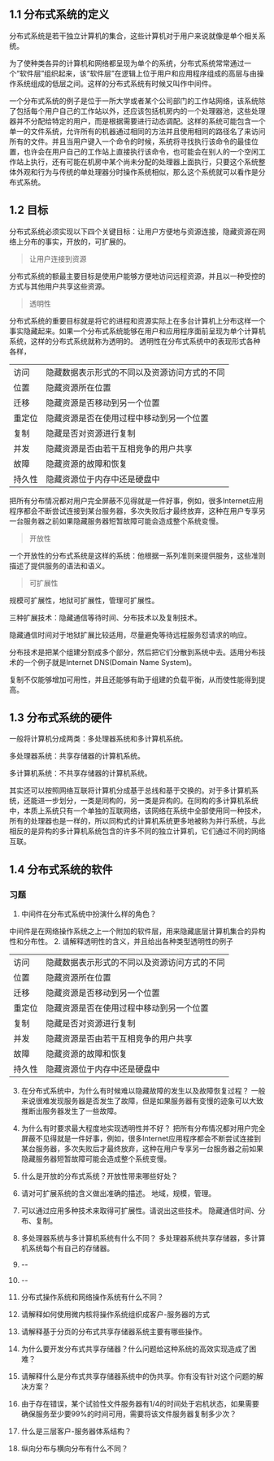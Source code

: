 ## 1.1 分布式系统的定义

分布式系统是若干独立计算机的集合，这些计算机对于用户来说就像是单个相关系统。

为了使种类各异的计算机和网络都呈现为单个的系统，分布式系统常常通过一个“软件层”组织起来，该“软件层”在逻辑上位于用户和应用程序组成的高层与由操作系统组成的低层之间。这样的分布式系统有时候又叫作中间件。

一个分布式系统的例子是位于一所大学或者某个公司部门的工作站网络，该系统除了包括每个用户自己的工作站以外，还应该包括机房内的一个处理器池，这些处理器并不分配给特定的用户，而是根据需要进行动态调配。这样的系统可能包含一个单一的文件系统，允许所有的机器通过相同的方法并且使用相同的路径名了来访问所有的文件。并且当用户键入一个命令的时候，系统将寻找执行该命令的最佳位置，也许会在用户自己的工作站上直接执行该命令，也可能会在别人的一个空闲工作站上执行，还有可能在机房中某个尚未分配的处理器上面执行，只要这个系统整体外观和行为与传统的单处理器分时操作系统相似，那么这个系统就可以看作是分布式系统。

## 1.2 目标

分布式系统必须实现以下四个关键目标：让用户方便地与资源连接，隐藏资源在网络上分布的事实，开放的，可扩展的。
> 让用户连接到资源

分布式系统的额最主要目标是使用户能够方便地访问远程资源，并且以一种受控的方式与其他用户共享这些资源。

> 透明性

分布式系统的重要目标就是将它的进程和资源实际上在多台计算机上分布这样一个事实隐藏起来。如果一个分布式系统能够在用户和应用程序面前呈现为单个计算机系统，这样的分布式系统就称为透明的。
透明性在分布式系统中的表现形式各种各样，

|||
|-|-|
|访问|隐藏数据表示形式的不同以及资源访问方式的不同|
|位置|隐藏资源所在位置|
|迁移|隐藏资源是否移动到另一个位置|
|重定位|隐藏资源是否在使用过程中移动到另一个位置|
|复制|隐藏是否对资源进行复制|
|并发|隐藏资源是否由若干互相竞争的用户共享|
|故障|隐藏资源的故障和恢复|
|持久性|隐藏资源位于内存中还是硬盘中|

把所有分布情况都对用户完全屏蔽不见得就是一件好事，例如，很多Internet应用程序都会不断尝试连接到某台服务器，多次失败后才最终放弃，这种在用户专享另一台服务器之前如果隐藏服务器短暂故障可能会造成整个系统变慢。

> 开放性

一个开放性的分布式系统是这样的系统：他根据一系列准则来提供服务，这些准则描述了提供服务的语法和语义。

> 可扩展性

规模可扩展性，地狱可扩展性，管理可扩展性。

三种扩展技术：隐藏通信等待时间、分布技术以及复制技术。

隐藏通信时间对于地狱扩展比较适用，尽量避免等待远程服务怼请求的响应。

分布技术是把某个组建分割成多个部分，然后把它们分散到系统中去。适用分布技术的一个例子就是Internet DNS(Domain Name System)。

复制不仅能够增加可用性，并且还能够有助于组建的负载平衡，从而使性能得到提高。




## 1.3 分布式系统的硬件
一般将计算机分成两类：多处理器系统和多计算机系统。

多处理器系统：共享存储器的计算机系统。

多计算机系统：不共享存储器的计算机系统。

其实还可以按照网络互联将计算机分成基于总线和基于交换的。对于多计算机系统，还能进一步划分，一类是同构的，另一类是异构的。在同构的多计算机系统中，本质上系统只有一个单独的互联网络，该网络在系统中全部使用同一种技术，所有的处理器也是一样的，所以同构式的计算机系统更多地被称为并行系统，与此相反的是异构的多计算机系统包含的许多不同的独立计算机，它们通过不同的网络互联。


## 1.4 分布式系统的软件






### 习题
1. 中间件在分布式系统中扮演什么样的角色？

中间件是在网络操作系统之上一个附加的软件层，用来隐藏底层计算机集合的异构性和分布性。
2. 请解释透明性的含义，并且给出各种类型透明性的例子

|||
|-|-|
|访问|隐藏数据表示形式的不同以及资源访问方式的不同|
|位置|隐藏资源所在位置|
|迁移|隐藏资源是否移动到另一个位置|
|重定位|隐藏资源是否在使用过程中移动到另一个位置|
|复制|隐藏是否对资源进行复制|
|并发|隐藏资源是否由若干互相竞争的用户共享|
|故障|隐藏资源的故障和恢复|
|持久性|隐藏资源位于内存中还是硬盘中|

3. 在分布式系统中，为什么有时候难以隐藏故障的发生以及故障恢复过程？
一般来说很难发现服务器是否发生了故障，但是如果服务器有变慢的迹象可以大致推断出服务器发生了一些故障。
4. 为什么有时要求最大程度地实现透明性并不好？
把所有分布情况都对用户完全屏蔽不见得就是一件好事，例如，很多Internet应用程序都会不断尝试连接到某台服务器，多次失败后才最终放弃，这种在用户专享另一台服务器之前如果隐藏服务器短暂故障可能会造成整个系统变慢。
5. 什么是开放的分布式系统？开放性带来哪些好处？
6. 请对可扩展系统的含义做出准确的描述。
地域，规模，管理。
7. 可以通过应用多种技术来取得可扩展性。请说出这些技术。
隐藏通信时间、分布、复制。
8. 多处理器系统与多计算机系统有什么不同？
多处理器系统共享存储器，多计算机系统每个有自己的存储器。
9.  --
10. --
11. 分布式操作系统和网络操作系统有什么不同？

12. 请解释如何使用微内核将操作系统组织成客户-服务器的方式
13. 请解释基于分页的分布式共享存储器系统主要有哪些操作。
14. 为什么要开发分布式共享存储器？什么问题给这种系统的高效实现造成了困难？
15. 请解释什么是分布式共享存储器系统中的伪共享。你有没有针对这个问题的解决方案？
16. 由于存在错误，某个试验性文件服务器有1/4的时间处于宕机状态，如果需要确保服务至少要99%的时间可用，需要将该文件服务器复制多少次？
17. 什么是三层客户-服务器体系结构？
18. 纵向分布与横向分布有什么不同？
